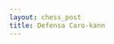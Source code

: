 ```yaml
---
layout: chess_post
title: Defensa Caro-kann
---
```


<head>
  <link rel="stylesheet" href="../chessWebsite/css/chessboard-0.3.0.css" />
</head>
<body>

  <script src="../chessWebsite/jquery/jquery-3.2.1.min.js"></script>
  <script src="../chessWebsite/js/chess.js"></script>
  <script src="../chessWebsite/js/chessboard.js"></script>
  <center><div id="myBoard" style="width: 200px"></div></center>

<script type="text/javascript">

      var init = function() {
            var board, game = new Chess();
            var makeRandomMove = function(move) {
                game.move(move);
                board.position(game.fen());
            };

            var cfg = {
              position: 'start'
            };
            board = new ChessBoard('#myBoard', cfg);
    
            setTimeout(function(){ makeRandomMove('e4'); }, 3000);
            setTimeout(function(){ makeRandomMove('e5'); }, 6000);
        };
        jQuery(document).ready(init);
  </script>